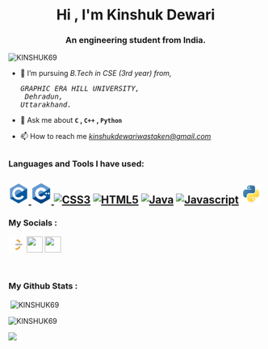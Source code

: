 <h1 align="center">Hi , I'm Kinshuk Dewari</h1>
<h3 align="center">An engineering student from <b>India</b>.</h3>



<p align="left"> <img src="https://komarev.com/ghpvc/?username=KINSHUK69&label=Profile%20views&color=0e75b6&style=flat" alt="KINSHUK69" /> </p>

- 🌱 I’m pursuing *B.Tech in CSE (3rd year) from,<br><pre> GRAPHIC ERA HILL UNIVERSITY,<br> Dehradun, Uttarakhand.*</pre>

- 💬 Ask me about  **`C` , `C++` , `Python`**

- 📫 How to reach me *kinshukdewariwastaken@gmail.com*


<h2></h2>
<h3>Languages and Tools I have used:</h3>
<h2>
<p align="left"> <a href="https://www.cprogramming.com/" target="_blank"> <img src="https://raw.githubusercontent.com/devicons/devicon/master/icons/c/c-original.svg" alt="c" width="40" height="40"/> </a> 
<a href="https://www.w3schools.com/cpp/" target="_blank"> <img src="https://raw.githubusercontent.com/devicons/devicon/master/icons/cplusplus/cplusplus-original.svg" alt="cplusplus" width="40" height="40"/> </a> 
<a href="https://www.w3.org/TR/CSS/#css" target="_blank" rel="noreferrer"><img src="https://raw.githubusercontent.com/danielcranney/readme-generator/main/public/icons/skills/css3-colored.svg" width="36" height="36" alt="CSS3" /></a> 
  <a href="https://developer.mozilla.org/en-US/docs/Glossary/HTML5" target="_blank" rel="noreferrer"><img src="https://raw.githubusercontent.com/danielcranney/readme-generator/main/public/icons/skills/html5-colored.svg" width="36" height="36" alt="HTML5" /></a> 
<a href="https://www.oracle.com/java/" target="_blank" rel="noreferrer"><img src="https://raw.githubusercontent.com/danielcranney/readme-generator/main/public/icons/skills/java-colored.svg" width="36" height="36" alt="Java" /></a>
<a href="https://developer.mozilla.org/en-US/docs/Web/JavaScript" target="_blank" rel="noreferrer"><img src="https://raw.githubusercontent.com/danielcranney/readme-generator/main/public/icons/skills/javascript-colored.svg" width="36" height="36" alt="Javascript" /></a>
<a href="https://www.python.org" target="_blank"> <img src="https://raw.githubusercontent.com/devicons/devicon/master/icons/python/python-original.svg" alt="python" width="40" height="40"/> </a> 
</p>
</h2>
<h3>My Socials :</h3> 

<p align="left"> <a href="https://leetcode.com/kinshukdewari0069/" target="_blank" rel="noreferrer"><img src="image\LeetCode_Logo_1.png" width="32" height="32" /></a>
<a href="http://www.instagram.com/kinshuk_dewari/" target="_blank" rel="noreferrer"><img src="https://raw.githubusercontent.com/danielcranney/readme-generator/main/public/icons/socials/instagram.svg" width="32" height="32" /></a> 
<a href="https://www.linkedin.com/in/kinshuk-dewari/" target= "_blank" rel="noreferrer"><img src="https://raw.githubusercontent.com/danielcranney/readme-generator/main/public/icons/socials/linkedin.svg" width="32" height="32" /></a></p>

<br>
<h3>My Github Stats :</h3>

<p>&nbsp;<img align="center" src="https://github-readme-stats.vercel.app/api?username=KINSHUK69&show_icons=true&theme=tokyonight&locale=en" alt="KINSHUK69" /></p>
<p><img align="center" src="https://github-readme-stats.vercel.app/api/top-langs/?username=KINSHUK69&exclude_repo=c-oops-lab&layout=compact&theme=tokyonight&show_icons=true" alt="KINSHUK69" /></p>
<p><a href="http://www.github.com/KINSHUK69"><img src="https://github-readme-streak-stats.herokuapp.com/?user=KINSHUK69&theme=tokyonight&locale=en" /></a></p>



